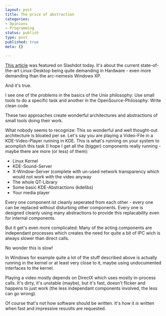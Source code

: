 ```yaml
---
layout: post
title: The price of abstraction
categories:
- Opinions
- Programming
status: publish
type: post
published: true
meta: {}

---
```

<p>
<a href="http://www.osnews.com/story.php?news_id=7324">This article</a> was featured on Slashdot today. It's about the current state-of-the-art Linux-Desktop being quite demanding in Hardware - even more demanding than the arc-nemesis Windows XP.</p>
<p>And it's true.</p>
<p>I see one of the problems in the basics of the Unix philosophy: Use small tools to do a specific task and another in the OpenSource-Philosophy: Write clean code.</p>
<p>These two approaches create wonderful architectures and abstractions of small tools doing their work.
</p><p>What nobody seems to recognize: This so wonderful and well thought-out architecture is bloated per se.  Let's say you are playing a Video-File in a KDE-Video-Player running in KDE. This is what's running on your system to acomplish this task (I hope I get all the (bigger) components really running - maybe there are more (or less) of them):
</p>
<ul>
 <li>Linux Kernel</li>
 <li>KDE-Sound-Server</li>
 <li>X-Window-Server (complete with un-used network transparency which would not work with the video anyway</li>
 <li>The whole QT-Library</li>
  <li>Some basic KDE-Abstractions (kdelibs)</li>
  <li>Your media player</li>
</ul>
<p>
Every one component ist cleanly seperated from each other - every one can be replaced without disturbing other components. Every one is designed cleanly using many abstractions to provide this replacability even for internal components.</p>
<p>But it get's even more complicated: Many of the acting components are independant processes which creates the need for quite a bit of IPC wich is always slower than direct calls.</p>
<p>No wonder this is slow!</p>
<p>In Windows for example quite a lot of the stuff described above is actually running in the kernel or at least very close to it, maybe using undocumented interfaces to the kernel.
</p><p> Playing a video mostly depends on DirectX which uses mostly in-process calls. It's dirty, it's unstable (maybe), but it's fast, doesn't flicker and happens to just work (the less independant components involved, the less can go wrong).</p>
<p>Of course that's not how software should be written. It's how it <em>is</em> written when fast and impressive resuslts are requested.</p>

